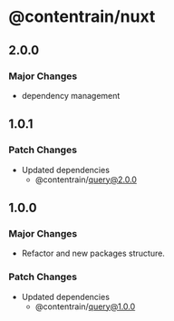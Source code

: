 # @contentrain/nuxt

## 2.0.0

### Major Changes

- dependency management

## 1.0.1

### Patch Changes

- Updated dependencies
  - @contentrain/query@2.0.0

## 1.0.0

### Major Changes

- Refactor and new packages structure.

### Patch Changes

- Updated dependencies
  - @contentrain/query@1.0.0
